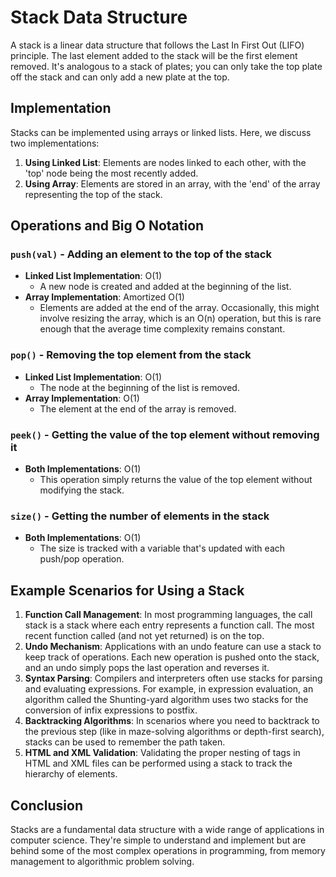 
# Stack Data Structure

A stack is a linear data structure that follows the Last In First Out (LIFO) principle. The last element added to the stack will be the first element removed. It's analogous to a stack of plates; you can only take the top plate off the stack and can only add a new plate at the top.

## Implementation

Stacks can be implemented using arrays or linked lists. Here, we discuss two implementations:

1. **Using Linked List**: Elements are nodes linked to each other, with the 'top' node being the most recently added.
2. **Using Array**: Elements are stored in an array, with the 'end' of the array representing the top of the stack.

## Operations and Big O Notation

### `push(val)` - Adding an element to the top of the stack

- **Linked List Implementation**: O(1)
  - A new node is created and added at the beginning of the list.
- **Array Implementation**: Amortized O(1)
  - Elements are added at the end of the array. Occasionally, this might involve resizing the array, which is an O(n) operation, but this is rare enough that the average time complexity remains constant.

### `pop()` - Removing the top element from the stack

- **Linked List Implementation**: O(1)
  - The node at the beginning of the list is removed.
- **Array Implementation**: O(1)
  - The element at the end of the array is removed.

### `peek()` - Getting the value of the top element without removing it

- **Both Implementations**: O(1)
  - This operation simply returns the value of the top element without modifying the stack.

### `size()` - Getting the number of elements in the stack

- **Both Implementations**: O(1)
  - The size is tracked with a variable that's updated with each push/pop operation.

## Example Scenarios for Using a Stack

1. **Function Call Management**: In most programming languages, the call stack is a stack where each entry represents a function call. The most recent function called (and not yet returned) is on the top.
2. **Undo Mechanism**: Applications with an undo feature can use a stack to keep track of operations. Each new operation is pushed onto the stack, and an undo simply pops the last operation and reverses it.
3. **Syntax Parsing**: Compilers and interpreters often use stacks for parsing and evaluating expressions. For example, in expression evaluation, an algorithm called the Shunting-yard algorithm uses two stacks for the conversion of infix expressions to postfix.
4. **Backtracking Algorithms**: In scenarios where you need to backtrack to the previous step (like in maze-solving algorithms or depth-first search), stacks can be used to remember the path taken.
5. **HTML and XML Validation**: Validating the proper nesting of tags in HTML and XML files can be performed using a stack to track the hierarchy of elements.

## Conclusion

Stacks are a fundamental data structure with a wide range of applications in computer science. They're simple to understand and implement but are behind some of the most complex operations in programming, from memory management to algorithmic problem solving.
